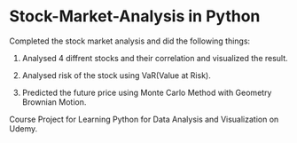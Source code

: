 # Stock-Market-Analysis in Python
Completed the stock market analysis and did the following things:

1. Analysed 4 diffrent stocks and their correlation and visualized the result.

2. Analysed risk of the stock using VaR(Value at Risk).

3. Predicted the future price using Monte Carlo Method with Geometry Brownian Motion.

Course Project for Learning Python for Data Analysis and Visualization on Udemy.
